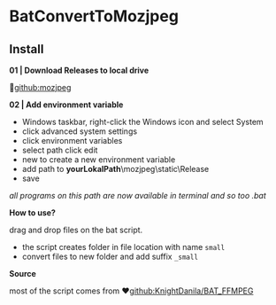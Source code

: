 # BatConvertToMozjpeg

## Install

**01 | Download Releases to local drive**

📄[github:mozjpeg](https://github.com/mozilla/mozjpeg)

**02 | Add environment variable**

- Windows taskbar, right-click the Windows icon and select System
- click advanced system settings
- click environment variables
- select path click edit
- new to create a new environment variable
- add path to **yourLokalPath**\mozjpeg\static\Release
- save

*all programs on this path are now available in terminal and so too .bat*

**How to use?**

drag and drop files on the bat script.

- the script creates folder in file location with name ``small``
- convert files to new folder and add suffix ``_small``

**Source**

most of the script comes from ❤️[github:KnightDanila/BAT_FFMPEG](https://github.com/KnightDanila/BAT_FFMPEG)

